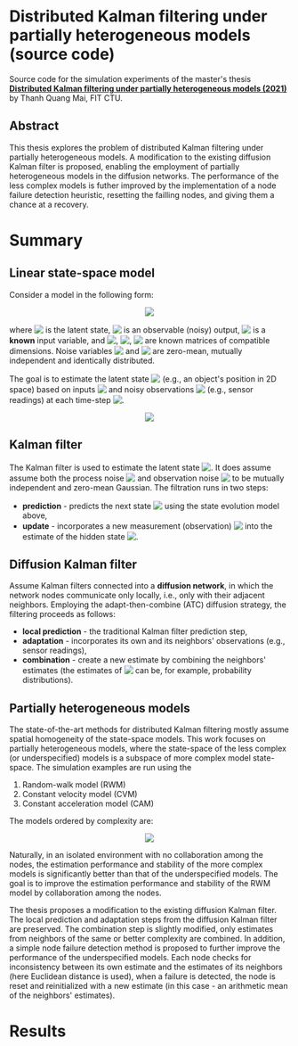 # Distributed Kalman filtering under partially heterogeneous models (source code)

Source code for the simulation experiments of the master's thesis [**Distributed Kalman filtering under partially heterogeneous models (2021)**](https://raw.githubusercontent.com/maiquang/maithanh-thesis-src/master/DP_Mai_Thanh_Quang_2021.pdf) by Thanh Quang Mai, FIT CTU.

## Abstract
This thesis explores the problem of distributed Kalman filtering under partially heterogeneous models. A modification to the existing diffusion Kalman filter is proposed, enabling the employment of partially heterogeneous models in the diffusion networks. The performance of the less complex models is futher improved by the implementation of a node failure detection heuristic, resetting the failling nodes, and giving them a chance at a recovery.

# Summary
## Linear state-space model
Consider a model in the following form:
<!-- $$
\begin{aligned}
    x_t & = A_tx_{t-1} + B_tu_{t} + w_t, \\
    y_t & = H_tx_t + v_t,
\end{aligned}
$$ -->

<div align="center"><img style="background: white;" src="https://render.githubusercontent.com/render/math?math=%5Cbegin%7Baligned%7D%0A%20%20%20%20x_t%20%26%20%3D%20A_tx_%7Bt-1%7D%20%2B%20B_tu_%7Bt%7D%20%2B%20w_t%2C%20%5C%5C%0A%20%20%20%20y_t%20%26%20%3D%20H_tx_t%20%2B%20v_t%2C%0A%5Cend%7Baligned%7D"></div>

where <!-- $x_t$ --> <img style="transform: translateY(0.1em); background: white;" src="https://render.githubusercontent.com/render/math?math=x_t"> is the latent state, <!-- $y_t$ --> <img style="transform: translateY(0.1em); background: white;" src="https://render.githubusercontent.com/render/math?math=y_t"> is an observable (noisy) output, <!-- $u_t$ --> <img style="transform: translateY(0.1em); background: white;" src="https://render.githubusercontent.com/render/math?math=u_t"> is a **known** input variable, and <!-- $A_t$ --> <img style="transform: translateY(0.1em); background: white;" src="https://render.githubusercontent.com/render/math?math=A_t">, <!-- $B_t$ --> <img style="transform: translateY(0.1em); background: white;" src="https://render.githubusercontent.com/render/math?math=B_t">, <!-- $H_t$ --> <img style="transform: translateY(0.1em); background: white;" src="https://render.githubusercontent.com/render/math?math=H_t"> are known matrices of compatible dimensions. Noise variables <!-- $w_t$ --> <img style="transform: translateY(0.1em); background: white;" src="https://render.githubusercontent.com/render/math?math=w_t"> and <!-- $v_t$ --> <img style="transform: translateY(0.1em); background: white;" src="https://render.githubusercontent.com/render/math?math=v_t"> are zero-mean, mutually independent and identically distributed.

The goal is to estimate the latent state <!-- $x_t$ --> <img style="transform: translateY(0.1em); background: white;" src="https://render.githubusercontent.com/render/math?math=x_t"> (e.g., an object's position in 2D space) based on inputs <!-- $u_t$ --> <img style="transform: translateY(0.1em); background: white;" src="https://render.githubusercontent.com/render/math?math=u_t"> and noisy observations <!-- $y_t$ --> <img style="transform: translateY(0.1em); background: white;" src="https://render.githubusercontent.com/render/math?math=y_t"> (e.g., sensor readings) at each time-step <!-- $t = 0, 1, 2, \ldots$ --> <img style="transform: translateY(0.1em); background: white;" src="https://render.githubusercontent.com/render/math?math=t%20%3D%200%2C%201%2C%202%2C%20%5Cldots">.

<p align="center">
  <img src="https://upload.wikimedia.org/wikipedia/commons/8/83/Hmm_temporal_bayesian_net.svg">
</p>

## Kalman filter
The Kalman filter is used to estimate the latent state <!-- $x_t$ --> <img style="transform: translateY(0.1em); background: white;" src="https://render.githubusercontent.com/render/math?math=x_t">. It does assume assume both the process noise <!-- $w_t$ --> <img style="transform: translateY(0.1em); background: white;" src="https://render.githubusercontent.com/render/math?math=w_t"> and observation noise <!-- $v_t$ --> <img style="transform: translateY(0.1em); background: white;" src="https://render.githubusercontent.com/render/math?math=v_t"> to be mutually independent and zero-mean Gaussian. The filtration runs in two steps:
- **prediction** - predicts the next state <!-- $x_t$ --> <img style="transform: translateY(0.1em); background: white;" src="https://render.githubusercontent.com/render/math?math=x_t"> using the state evolution model above,
- **update** - incorporates a new measurement (observation) <!-- $y_t$ --> <img style="transform: translateY(0.1em); background: white;" src="https://render.githubusercontent.com/render/math?math=y_t"> into the estimate of the hidden state <!-- $x_t$ --> <img style="transform: translateY(0.1em); background: white;" src="https://render.githubusercontent.com/render/math?math=x_t">.

## Diffusion Kalman filter
Assume Kalman filters connected into a **diffusion network**, in which the network nodes communicate only locally, i.e., only with their adjacent neighbors. Employing the adapt-then-combine (ATC) diffusion strategy, the filtering proceeds as follows:
- **local prediction** - the traditional Kalman filter prediction step,
- **adaptation** - incorporates its own and its neighbors' observations (e.g., sensor readings),
- **combination** - create a new estimate by combining the neighbors' estimates (the estimates of <!-- $x_t$ --> <img style="transform: translateY(0.1em); background: white;" src="https://render.githubusercontent.com/render/math?math=x_t"> can be, for example, probability distributions).

## Partially heterogeneous models
The state-of-the-art methods for distributed Kalman filtering mostly assume spatial homogeneity of the state-space models. This work focuses on partially heterogeneous models, where the state-space of the less complex (or underspecified) models is a subspace of more complex model state-space. The simulation examples are run using the
1. Random-walk model (RWM)
2. Constant velocity model (CVM)
3. Constant acceleration model (CAM)

The models ordered by complexity are:
<!-- $$
\text{RWM} \leq \text{CVM} \leq \text{CAM}.
$$ -->

<div align="center"><img style="background: white;" src="https://render.githubusercontent.com/render/math?math=%5Ctext%7BRWM%7D%20%5Cleq%20%5Ctext%7BCVM%7D%20%5Cleq%20%5Ctext%7BCAM%7D."></div>

Naturally, in an isolated environment with no collaboration among the nodes, the estimation performance and stability of the more complex models is significantly better than that of the underspecified models. The goal is to improve the estimation performance and stability of the RWM model by collaboration among the nodes.

The thesis proposes a modification to the existing diffusion Kalman filter. The local prediction and adaptation steps from the diffusion Kalman filter are preserved. The combination step is slightly modified, only estimates from neighbors of the same or better complexity are combined. In addition, a simple node failure detection method is proposed to further improve the performance of the underspecified models. Each node checks for inconsistency between its own estimate and the estimates of its neighbors (here Euclidean distance is used), when a failure is detected, the node is reset and reinitialized with a new estimate (in this case - an arithmetic mean of the neighbors' estimates).

# Results